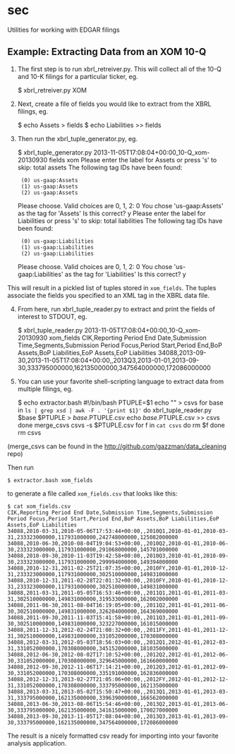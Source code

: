 sec
===

Utilities for working with EDGAR filings

Example: Extracting Data from an XOM 10-Q
-----------------------------------------

1. The first step is to run xbrl_retreiver.py. This will collect
all of the 10-Q and 10-K filings for a particular ticker, eg.

    $ xbrl_retreiver.py XOM


2. Next, create a file of fields you would like to extract from the 
XBRL filings, eg.

    $ echo Assets > fields
    $ echo Liabilities >> fields

3. Then run the xbrl_tuple_generator.py, eg.

    $ xbrl_tuple_generator.py 2013-11-05T17:08:04+00:00_10-Q_xom-20130930 fields xom
    Please enter the label for Assets or press 's' to skip: total assets
    The following tag IDs have been found:

    	(0) us-gaap:Assets
    	(1) us-gaap:Assets
    	(2) us-gaap:Assets

    Please choose.
    Valid choices are 0, 1, 2: 0
    You chose 'us-gaap:Assets' as the tag for 'Assets'
    Is this correct? y
    Please enter the label for Liabilities or press 's' to skip: total liabilities
    The following tag IDs have been found:

    	(0) us-gaap:Liabilities
    	(1) us-gaap:Liabilities
    	(2) us-gaap:Liabilities

    Please choose.
    Valid choices are 0, 1, 2: 0
    You chose 'us-gaap:Liabilities' as the tag for 'Liabilities'
    Is this correct? y

This will result in a pickled list of tuples stored in `xom_fields`. The 
tuples associate the fields you specified to an XML tag in the XBRL data file.

4. From here, run xbrl_tuple_reader.py to extract and print the fields of 
interest to STDOUT, eg.

    $ xbrl_tuple_reader.py 2013-11-05T17:08:04+00:00_10-Q_xom-20130930 xom_fields
    CIK,Reporting Period End Date,Submission Time,Segments,Submission Period Focus,Period Start,Period End,BoP Assets,BoP Liabilities,EoP Assets,EoP Liabilities
    34088,2013-09-30,2013-11-05T17:08:04+00:00,,2013Q3,2013-01-01,2013-09-30,333795000000,162135000000,347564000000,172086000000

5. You can use your favorite shell-scripting language to extract data from 
multiple filings, eg.

    $ echo extractor.bash
    #!/bin/bash
    PTUPLE=$1
    echo "" > csvs
    for base in `ls | grep xsd | awk -F . '{print $1}'`
    do
    	xbrl_tuple_reader.py $base $PTUPLE > $base.$PTUPLE.csv
    	echo $base.$PTUPLE.csv >> csvs
    done
    merge_csvs csvs -s $PTUPLE.csv
    for f in `cat csvs`
    do
    	rm $f
    done
    rm csvs

(merge_csvs can be found in the http://github.com/gazzman/data_cleaning repo) 

Then run

    $ extractor.bash xom_fields

to generate a file called `xom_fields.csv` that looks like this:
    
    $ cat xom_fields.csv
    CIK,Reporting Period End Date,Submission Time,Segments,Submission Period Focus,Period Start,Period End,BoP Assets,BoP Liabilities,EoP Assets,EoP Liabilities
    34088,2010-03-31,2010-05-06T17:53:44+00:00,,2010Q1,2010-01-01,2010-03-31,233323000000,117931000000,242748000000,125082000000
    34088,2010-06-30,2010-08-04T19:04:53+00:00,,2010Q2,2010-01-01,2010-06-30,233323000000,117931000000,291068000000,145701000000
    34088,2010-09-30,2010-11-03T19:42:58+00:00,,2010Q3,2010-01-01,2010-09-30,233323000000,117931000000,299994000000,149394000000
    34088,2010-12-31,2011-02-25T21:07:35+00:00,,2010FY,2010-01-01,2010-12-31,233323000000,117931000000,302510000000,149831000000
    34088,2010-12-31,2011-02-28T22:01:32+00:00,,2010FY,2010-01-01,2010-12-31,233323000000,117931000000,302510000000,149831000000
    34088,2011-03-31,2011-05-05T16:53:46+00:00,,2011Q1,2011-01-01,2011-03-31,302510000000,149831000000,319533000000,162002000000
    34088,2011-06-30,2011-08-04T16:19:05+00:00,,2011Q2,2011-01-01,2011-06-30,302510000000,149831000000,326204000000,164369000000
    34088,2011-09-30,2011-11-03T15:41:58+00:00,,2011Q3,2011-01-01,2011-09-30,302510000000,149831000000,323227000000,161015000000
    34088,2011-12-31,2012-02-24T21:08:32+00:00,,2011FY,2011-01-01,2011-12-31,302510000000,149831000000,331052000000,170308000000
    34088,2012-03-31,2012-05-03T18:56:03+00:00,,2012Q1,2012-01-01,2012-03-31,331052000000,170308000000,345152000000,181035000000
    34088,2012-06-30,2012-08-02T17:10:52+00:00,,2012Q2,2012-01-01,2012-06-30,331052000000,170308000000,329645000000,161660000000
    34088,2012-09-30,2012-11-06T17:14:21+00:00,,2012Q3,2012-01-01,2012-09-30,331052000000,170308000000,335191000000,162836000000
    34088,2012-12-31,2013-02-27T21:05:06+00:00,,2012FY,2012-01-01,2012-12-31,331052000000,170308000000,333795000000,162135000000
    34088,2013-03-31,2013-05-02T15:50:47+00:00,,2013Q1,2013-01-01,2013-03-31,333795000000,162135000000,339639000000,166562000000
    34088,2013-06-30,2013-08-06T15:54:46+00:00,,2013Q2,2013-01-01,2013-06-30,333795000000,162135000000,341615000000,170027000000
    34088,2013-09-30,2013-11-05T17:08:04+00:00,,2013Q3,2013-01-01,2013-09-30,333795000000,162135000000,347564000000,172086000000

The result is a nicely formatted csv ready for importing into your 
favorite analysis application.

